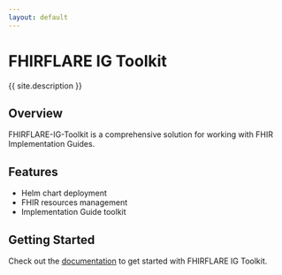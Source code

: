 ```yaml
---
layout: default
---
```


# FHIRFLARE IG Toolkit

{{ site.description }}

## Overview

FHIRFLARE-IG-Toolkit is a comprehensive solution for working with FHIR Implementation Guides.

## Features

- Helm chart deployment
- FHIR resources management
- Implementation Guide toolkit

## Getting Started

Check out the [documentation](README.md) to get started with FHIRFLARE IG Toolkit.
